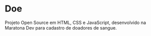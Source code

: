 # Doe

Projeto Open Source em HTML, CSS e JavaScript, desenvolvido na Maratona Dev para cadastro de doadores de sangue.
